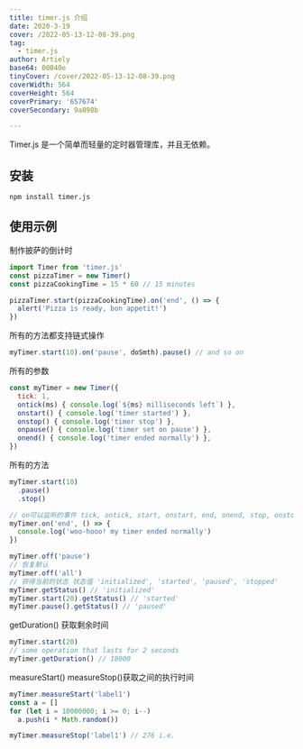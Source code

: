 ```yaml
---
title: timer.js 介绍
date: 2020-3-19
cover: /2022-05-13-12-08-39.png
tag:
  - timer.js
author: Artiely
base64: 00040e
tinyCover: /cover/2022-05-13-12-08-39.png
coverWidth: 564
coverHeight: 564
coverPrimary: '657674'
coverSecondary: 9a898b

---
```



Timer.js 是一个简单而轻量的定时器管理库，并且无依赖。

## 安装

```shell
npm install timer.js
```

## 使用示例

制作披萨的倒计时

```js
import Timer from 'timer.js'
const pizzaTimer = new Timer()
const pizzaCookingTime = 15 * 60 // 15 minutes

pizzaTimer.start(pizzaCookingTime).on('end', () => {
  alert('Pizza is ready, bon appetit!')
})
```

所有的方法都支持链式操作

```js
myTimer.start(10).on('pause', doSmth).pause() // and so on
```

所有的参数

```js
const myTimer = new Timer({
  tick: 1,
  ontick(ms) { console.log(`${ms} milliseconds left`) },
  onstart() { console.log('timer started') },
  onstop() { console.log('timer stop') },
  onpause() { console.log('timer set on pause') },
  onend() { console.log('timer ended normally') },
})
```

所有的方法

```js
myTimer.start(10)
  .pause()
  .stop()

// on可以监听的事件 tick, ontick, start, onstart, end, onend, stop, onstop, pause, onpause
myTimer.on('end', () => {
  console.log('woo-hooo! my timer ended normally')
})

myTimer.off('pause')
// 恢复默认
myTimer.off('all')
// 获得当前的状态 状态值 'initialized', 'started', 'paused', 'stopped'
myTimer.getStatus() // 'initialized'
myTimer.start(20).getStatus() // 'started'
myTimer.pause().getStatus() // 'paused'
```

getDuration() 获取剩余时间

```js
myTimer.start(20)
// some operation that lasts for 2 seconds
myTimer.getDuration() // 18000
```

measureStart() measureStop()获取之间的执行时间

```js
myTimer.measureStart('label1')
const a = []
for (let i = 10000000; i >= 0; i--)
  a.push(i * Math.random())

myTimer.measureStop('label1') // 276 i.e.
```

